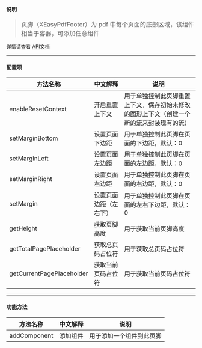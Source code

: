 #### 说明
> <font size=3>页脚（XEasyPdfFooter）为 pdf 中每个页面的底部区域，该组件相当于容器，可添加任意组件</font>

<font size=2>详情请查看 [API文档](/md/pdfbox/api文档.md)</font>

---

#### 配置项
|方法名称   |中文解释   |说明   |
|---|---|---|
|enableResetContext   |开启重置上下文   |用于单独控制此页脚重置上下文，保存初始未修改的图形上下文（创建一个新的流来封装现有的流）   |
|setMarginBottom   |设置页面下边距   |用于单独控制此页脚在页面的下边距，默认：0   |
|setMarginLeft   |设置页面左边距   |用于单独控制此页脚在页面的左边距，默认：0   |
|setMarginRight   |设置页面右边距   |用于单独控制此页脚在页面的右边距，默认：0   |
|setMargin   |设置页面边距（左右下）   |用于单独控制此页脚在页面的左右下边距，默认：0   |
|getHeight   |获取页脚高度   |用于获取当前页脚高度   |
|getTotalPagePlaceholder   |获取总页码占位符   |用于获取总页码占位符   |
|getCurrentPagePlaceholder   |获取当前页码占位符   |用于获取当前页码占位符   |

---

#### 功能方法
|方法名称   |中文解释   |说明   |
|---|---|---|
|addComponent   |添加组件   |用于添加一个组件到此页脚   |
